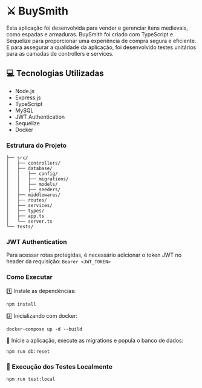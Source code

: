 # ⚔️ BuySmith
Esta aplicação foi desenvolvida para vender e gerenciar itens medievais, como espadas e armaduras. BuySmith foi criado com TypeScript e Sequelize para proporcionar uma experiência de compra segura e eficiente. E para assegurar a qualidade da aplicação, foi desenvolvido testes unitários para as camadas de controllers e services.

## 💻 Tecnologias Utilizadas
* Node.js
* Express.js
* TypeScript
* MySQL
* JWT Authentication
* Sequelize
* Docker

### Estrutura do Projeto
```
├── src/
│   ├── controllers/
│   ├── database/
│   │   ├── config/
│   │   ├── migrations/
│   │   ├── models/
│   │   ├── seeders/
│   ├── middlewares/
│   ├── routes/
│   ├── services/
│   ├── types/
│   ├── app.ts
│   └── server.ts
└── tests/ 
```
### JWT Authentication
Para acessar rotas protegidas, é necessário adicionar o token JWT no header da requisição:
`Bearer <JWT_TOKEN>`

### Como Executar
1️⃣ Instale as dependências:
```
npm install
```
2️⃣ Inicializando com docker:
```
docker-compose up -d --build
```
🎲 Inicie a aplicação, execute as migrations e popula o banco de dados:
```
npm run db:reset
```
### 🧪 Execução dos Testes Localmente
```
npm run test:local
```
